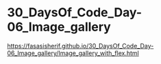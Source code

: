 # 30_DaysOf_Code_Day-06_Image_gallery
https://fasasisherif.github.io/30_DaysOf_Code_Day-06_Image_gallery/Image_gallery_with_flex.html
